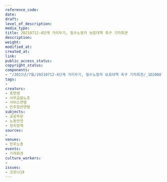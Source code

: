 ```yaml
---
reference_code: 
date: 
draft: 
level_of_description: 
media_type: 
title: 20210712-4단계 거리두기, 필수노동자 보호대책 촉구 기자회견
description: 
weight: 
modified_at: 
created_at: 
link: 
public_access_status: 
copyright_status: 
components:
- "/2021년/7월/20210712-4단계 거리두기, 필수노동자 보호대책 촉구 기자회견/_1D20087.jpg"
tags:
- 
creators:
- 총연맹
- 사무금융노조
- 서비스연맹
- 민주일반연맹
subjects:
- 공공부문
- 노동안전
- 정치정책
sources:
- 
venues:
- 민주노총
events:
- 기자회견
culture_workers:
- 
issues:
- 코로나19
---
```


